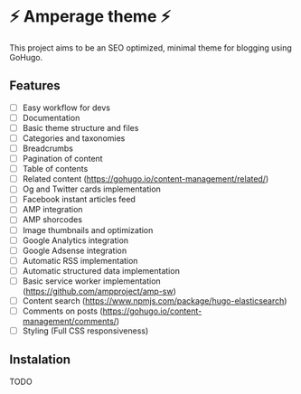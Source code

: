 # ⚡ Amperage theme ⚡

This project aims to be an SEO optimized, minimal theme for blogging using GoHugo. 

## Features

 - [ ] Easy workflow for devs
 - [ ] Documentation
 - [ ] Basic theme structure and files
 - [ ] Categories and taxonomies
 - [ ] Breadcrumbs
 - [ ] Pagination of content
 - [ ] Table of contents
 - [ ] Related content (https://gohugo.io/content-management/related/)
 - [ ] Og and Twitter cards implementation
 - [ ] Facebook instant articles feed
 - [ ] AMP integration
 - [ ] AMP shorcodes
 - [ ] Image thumbnails and optimization
 - [ ] Google Analytics integration
 - [ ] Google Adsense integration
 - [ ] Automatic RSS implementation
 - [ ] Automatic structured data implementation
 - [ ] Basic service worker implementation (https://github.com/ampproject/amp-sw)
 - [ ] Content search (https://www.npmjs.com/package/hugo-elasticsearch)
 - [ ] Comments on posts (https://gohugo.io/content-management/comments/)
 - [ ] Styling (Full CSS responsiveness)

## Instalation

TODO
